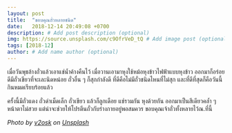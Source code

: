 ```yaml
---
layout: post
title:  "ขอบคุณถั่วหลายชนิด"
date:   2018-12-14 20:49:08 +0700
description: # Add post description (optional)
img: https://source.unsplash.com/c9OfrVeD_tQ # Add image post (optional)
tags: [2018-12]
author: # Add name author (optional)
---
```

เมื่อวันพุธล้างถั่วแล้วเอาแช่น้ำค้างคืนไว้ เมื่อวานเอามาหุงใช้หม้อหุงข้าวไฟฟ้าแบบหุงข้าว ออกมาก็อร่อยดีมีถั่วเขียวที่จะเละนิดหน่อย ถั่วอื่น ๆ ก็สุกกำลังดี ที่ดีคือไม่มีถั่วชนิดไหนที่ไม่สุก และที่ดีที่สุดก็คือวันนี้กินหมดเรียบร้อยแล้ว

ครั้งนี้มีถั่วแดง ถั่วดำเม็ดเล็ก ถั่วเขียว แล้วก็ลูกเดือย แช่รวมกัน หุงด้วยกัน ออกมาเป็นสีเดียวคล้ำ ๆ หน้าตาไม่สวย แต่น่าจะช่วยให้โปรตีนถั่วกับร่างกายอยู่พอสมควร ขอบคุณเจ้าถั่วทั้งหลายไว้ณ.ที่นี้

*Photo by [v2osk](https://unsplash.com/@v2osk) on [Unsplash](https://unsplash.com/)*
